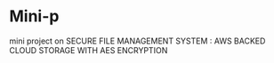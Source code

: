 # Mini-p
mini project on SECURE FILE MANAGEMENT SYSTEM : AWS BACKED CLOUD STORAGE WITH AES ENCRYPTION
